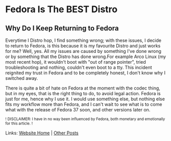 <p><h1>Fedora Is The BEST Distro</h1></p>
<p><h2>Why Do I Keep Returning to Fedora</h2></p>
<p>Everytime I Distro hop, I find something wrong; with these issues, I decide to return to Fedora, is this because it is my favourite Distro and just works for me? Well, yes. All my issues are caused by something I've done wrong or by something that the Distro has done wrong.For example Arco Linux (my most recent hop), it wouldn't boot with "out of range pointer", tried troubleshooting and nothing, couldn't even boot to a tty. This incident reignited my trust in Fedora and to be completely honest, I don't know why I switched away.</p>
<p>There is quite a bit of hate on Fedora at the moment with the codec thing, but in my eyes, that is the right thing to do, to avoid legal action. Fedora is just for me, hence why I use it. I would use something else, but nothing else fits my workflow more than Fedora, and I can't wait to see what is to come what with the release of Fedora 37 soon, and other versions later on.</p>
<p><sub>! DISCLAIMER: I have in no way been influenced by Fedora, both monetary and emotionally for this article. !</sub></p>
<p>Links: <a href="https://linuxgamer.github.io">Website Home</a> | <a href="https://linuxgamer.github.io/posts">Other Posts</a></p>
